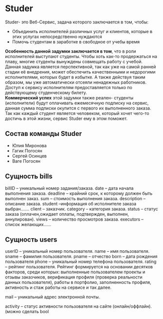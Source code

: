 # Studer

Studer- это Веб-Сервис, задача которого заключается в том, чтобы:

  - Объединить исполнителей различных услуг и клиентов, которые в этих услугах непосредственно нуждаются
  - Помочь студентам в заработке в свободное от учебы время  
  
**Особенность данной задумки заключается в том**, что в роли исполнителей выступают студенты. Чтобы хоть как-то продержаться на плаву, многие студенты вынуждены совмещать работу с учебой. Данная задумка является перспективной, так как уже на самой ранней стадии её внедрения, может обеспечить качественными и недорогими исполнителями, которых будет в избытке. А также действуя таким образом, мы уже автоматически отсеяли ненадежных работников. Доступ к сервису исполнителям предоставляется только по действующему студенческому билету.  
**Коммерческий успех** этой задумки также реален- студенты (исполнители) будут оплачивать ежемесячную подписку на сервис, данная сумма подписки окупится с первого их выполненного заказа.  
Так как каждый студент является человеком, который хочет чего-то достичь в этой жизни, сервис Studer ему в этом поможет.

## Состав команды Studer
- Юлия Миронова
- Гагик Погосян
- Сергей Осинцев
- Ваге Погосян

## Сущность bills

billID – уникальный номер задания/заказа.
date – дата начала выполнения заказа.
deadline – крайний срок, к которому должен быть выполнен заказ.
sum – стоимость выполнения заказа.
description – описание заказа.
student –информация об исполнителе заказа выбран.......
client – заказчик.
category – категория заказа.
status – статус заказа (оплачен,ожидает оплаты, подтвержден, выполнен, аннулирован).
views – количество просмотров заказа.
executors – список желающих......

## Сущность users
userID – уникальный номер пользователя.
name – имя пользователя.
sname – фамилия пользователя.
pname – отчество
born – дата рождения пользователя
phone – уникальный номер телефона пользователя.
rating – рейтинг пользователя. Рейтинг формируется на основании десятков факторов, среди которых: выполненные пользователем проекты и отзывы заказчиков, верификация профиля (проверка реальности данных пользователя), работы в портфолио, заполненность профиля, активность и стаж работы на сервисе и так далее.

mail – уникальный адрес электронной почты.

activity – статус активности пользователя на сайте (онлайн/оффлайн).
(можно сделать bool
